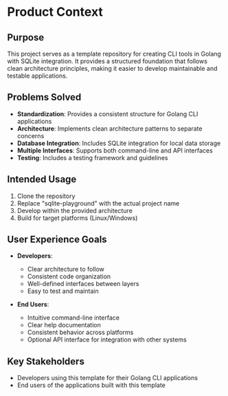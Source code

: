 # Product Context

## Purpose
This project serves as a template repository for creating CLI tools in Golang with SQLite integration. It provides a structured foundation that follows clean architecture principles, making it easier to develop maintainable and testable applications.

## Problems Solved
- **Standardization**: Provides a consistent structure for Golang CLI applications
- **Architecture**: Implements clean architecture patterns to separate concerns
- **Database Integration**: Includes SQLite integration for local data storage
- **Multiple Interfaces**: Supports both command-line and API interfaces
- **Testing**: Includes a testing framework and guidelines

## Intended Usage
1. Clone the repository
2. Replace "sqlite-playground" with the actual project name
3. Develop within the provided architecture
4. Build for target platforms (Linux/Windows)

## User Experience Goals
- **Developers**:
  - Clear architecture to follow
  - Consistent code organization
  - Well-defined interfaces between layers
  - Easy to test and maintain

- **End Users**:
  - Intuitive command-line interface
  - Clear help documentation
  - Consistent behavior across platforms
  - Optional API interface for integration with other systems

## Key Stakeholders
- Developers using this template for their Golang CLI applications
- End users of the applications built with this template
